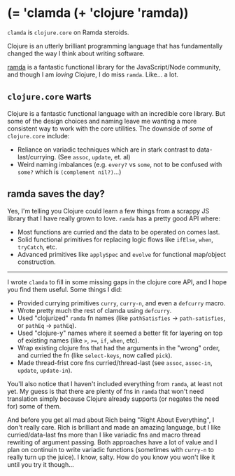 # (= 'clamda (+ 'clojure 'ramda))

`clamda` is `clojure.core` on Ramda steroids.

Clojure is an utterly brilliant programming language that has fundamentally changed the way I think about writing software.

[ramda](https://ramdajs.com) is a fantastic functional library for the JavaScript/Node community, and though I am _loving_
Clojure, I do miss `ramda`. Like... a lot.

## `clojure.core` warts

Clojure is a fantastic functional language with an incredible core library. But some of the design choices
and naming leave me wanting a more consistent way to work with the core utilities. The downside of _some_
of `clojure.core` include:

+ Reliance on variadic techniques which are in stark contrast to data-last/currying. (See `assoc`, `update`, et. al)
+ Weird naming imbalances (e.g. `every?` vs `some`, not to be confused with `some?` which is `(complement nil?)`...)

## ramda saves the day?

Yes, I'm telling you Clojure could learn a few things from a scrappy JS library that I have really grown to love.
`ramda` has a pretty good API where:

+ Most functions are curried and the data to be operated on comes last.
+ Solid functional primitives for replacing logic flows like `ifElse`, `when`, `tryCatch`, etc.
+ Advanced primitives like `applySpec` and `evolve` for functional map/object construction.

---

I wrote `clamda` to fill in some missing gaps in the clojure core API, and I hope you find them useful. Some things I did:

+ Provided currying primitives `curry`, `curry-n`, and even a `defcurry` macro.
+ Wrote pretty much the rest of clamda using `defcurry`.
+ Used "clojurized" `ramda` fn names (like `pathSatisfies` -> `path-satisfies`, or `pathEq` -> `pathEq`).
+ Used "clojure-y" names where it seemed a better fit for layering on top of existing names (like `>`, `>=`, `if`, `when`, etc).
+ Wrap existing clojure fns that had the arguments in the "wrong" order, and curried the fn (like `select-keys`, now called `pick`).
+ Made thread-frist core fns curried/thread-last (see `assoc`, `assoc-in`, `update`, `update-in`).

You'll also notice that I haven't included everything from `ramda`, at least not yet. My guess is that there are plenty of fns
in `ramda` that won't need translation simply because Clojure already supports (or negates the need for) some of them.

And before you get all mad about Rich being "Right About Everything", I don't really care. Rich is brilliant and made an amazing
language, but I like curried/data-last fns more than I like variadic fns and macro thread rewriting of argument passing.
Both approaches have a lot of value and I plan on continuin to write variadic functions (sometimes with `curry-n` to really
turn up the juice). I know, salty. How do you know you won't like it until you try it though...
